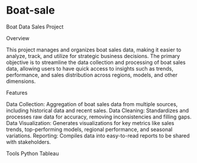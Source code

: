 # Boat-sale

Boat Data Sales Project

Overview

This project manages and organizes boat sales data, making it easier to analyze, track, and utilize for strategic business decisions. The primary objective is to streamline the data collection and processing of boat sales data, allowing users to have quick access to insights such as trends, performance, and sales distribution across regions, models, and other dimensions.

Features

Data Collection: Aggregation of boat sales data from multiple sources, including historical data and recent sales.
Data Cleaning: Standardizes and processes raw data for accuracy, removing inconsistencies and filling gaps.
Data Visualization: Generates visualizations for key metrics like sales trends, top-performing models, regional performance, and seasonal variations.
Reporting: Compiles data into easy-to-read reports to be shared with stakeholders.

Tools
Python
Tableau 

